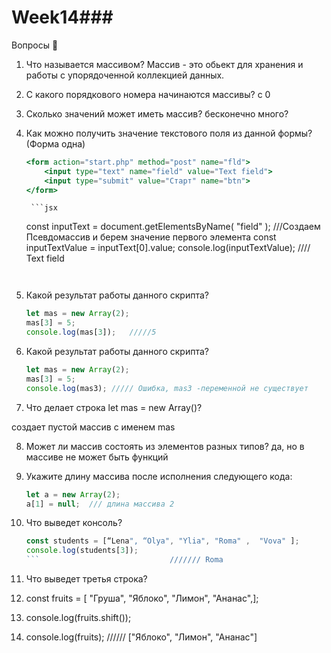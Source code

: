# Week14### 
Вопросы 💎

1. Что называется массивом?
Массив - это обьект для хранения и работы с упорядоченной коллекцией данных.

2. С какого порядкового номера начинаются массивы?
с 0

3. Сколько значений может иметь массив?
бесконечно много?

4. Как можно получить значение текстового поля из данной формы? (Форма одна)
    
    ```jsx
    <form action="start.php" method="post" name="fld">
    	<input type="text" name="field" value="Text field">
    	<input type="submit" value="Старт" name="btn">
    </form>
    
    ```

        ```jsx
    const inputText = document.getElementsByName( "field" );   ///Создаем Псевдомассив и берем значение первого элемента 
     const inputTextValue = inputText[0].value;
     console.log(inputTextValue);  ////  Text field
    
    ```

    
5. Какой результат работы данного скрипта?
    
    ```jsx
    let mas = new Array(2);
    mas[3] = 5;
    console.log(mas[3]);   /////5
    ```
    
6. Какой результат работы данного скрипта?
    
    ```jsx
    let mas = new Array(2);
    mas[3] = 5;
    console.log(mas3); ///// Ошибка, mas3 -переменной не существует
    ```
    
7. Что делает строка let mas = new Array()?

создает пустой массив с именем mas

8. Может ли массив состоять из элементов разных типов?
да, но в массиве не может быть функций

9. Укажите длину массива после исполнения следующего кода:
    
    ```jsx
    let a = new Array(2);
    a[1] = null;  /// длина массива 2
    ```

  
    
10. Что выведет консоль?
    
    ```jsx
    const students = [“Lena", “Olya", "Ylia", "Roma" ,  "Vova" ];
    console.log(students[3]);
    ```                             /////// Roma
    
11. Что выведет третья строка?
1. const fruits = [ "Груша", "Яблоко", "Лимон", "Ананас",];

2. console.log(fruits.shift()); 

3. console.log(fruits);                          //////  ["Яблоко", "Лимон", "Ананас"]